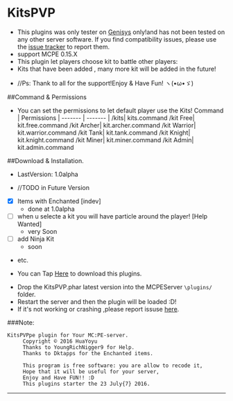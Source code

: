 # KitsPVP
* This plugins was only tester on [Genisys](https://github.com/iTXTech/Genisys) only!and has not been tested on any other server software. If you find compatibility issues, please use the [issue tracker](https://github.com/Yoyu666/KitsPVP/issue) to report them.
* support MCPE 0.15.X
* This plugin  let players choose kit to battle other players:
* Kits that have been added , many more kit will be added in the future!
- //Ps: Thank to all for the support!Enjoy & Have Fun! ヽ(•ω•ゞ)

##Command & Permissions
- You can set the permissions to let default player use the Kits!
Command | Permissions |
------- | ------- |
/kits| kits.command
/kit Free| kit.free.command
/kit Archer| kit.archer.command
/kit Warrior| kit.warrior.command
/kit Tank| kit.tank.command
/kit Knight| kit.knight.command
/kit Miner| kit.miner.command
/kit Admin| kit.admin.command

##Download & Installation.
* LastVersion: 1.0alpha
-  //TODO in Future Version
 - [x] Items with Enchanted [indev]
      - done at 1.0alpha
 - [ ] when u selecte a kit you  will have particle around the player! [Help Wanted]
      - very Soon
 - [ ] add Ninja Kit
      - soon
 - etc.
* You can Tap [Here](https://github.com/Yoyu666/KitsPVP/releases) to download this plugins.
- Drop the KitsPVP<version>.phar latest version into the MCPEServer `\plugins/` folder. 
- Restart the server and then the plugin will be loaded :D!
- If it's not working or crashing ,please report issuse [here](https://github.com/Yoyu666/KitsPVP/issues).

###Note:
```
KitsPVPpe plugin for Your MC:PE-server.
     Copyright © 2016 HuaYoyu
     Thanks to YoungRichNigger9 for Help.
     Thanks to Dktapps for the Enchanted items.

     This program is free software: you are allow to recode it,
     Hope that it will be useful for your server,
     Enjoy and Have FUN!! :D
     This plugins starter the 23 July{7} 2016.
```

<hr>
